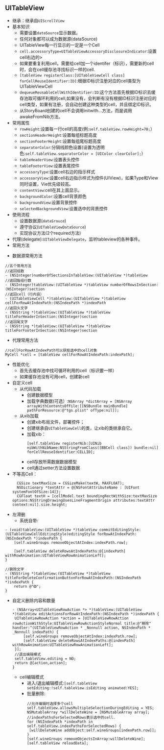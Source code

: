## UITableView

* 继承：继承自`UIScrollView`
* 基本知识
  * 需要设置`dataSource`显示数据。
  * 任何对象都可以成为数据源\(dataSource\)
  * UITableView每一行显示的一定是一个Cell
  * `cell.accessoryType=UITableViewAccessoryDisclosureIndicator`:设置cell右边的&gt;
  * 如果要重复利用cell，需要给cell加一个identifer（标识），需要新的cell时，会在cell缓存池寻找标识一样的cell.
  * `[tableView registerClass:[UITableViewCell class] forCellReuseIdentifier:ID]`:根据ID标识注册对应的cell类型为UITableViewCell
  * `dequeueReusableCellWithIdentifier:ID`:这个方法首先根据ID标识去缓存池取可循环利用的cell,如果没有，会判断有没有根据ID标识注册对应的cell类型，如果有注册，会自动创建这种类型的cell，并且绑定ID标识。
  * 从StoryBoard创建的cell不会调用initwith...方法，而是调用awakeFromNib方法。
* 常用属性
  * `rowHeight`:设置每一行cell的高度\(例:`self.tableView.rowHeight=70;`）
  * `sectionHeaderHeight`:设置每组标题高度
  * `sectionFooterHeight`:设置每组尾标题高度
  * `separatorColor`:分隔线颜色设置\(设置为透明色:`self.tableView.separatorColor = [UIColor clearColor];`）
  * `tableHeaderView`:设置表头控件
  * `tableFooterView`:设置表尾控件
  * `accessoryType`:设置cell右边的指示样式
  * `accessoryView`:设置cell右边指示样式为控件\(UIView\)，如果Type和View同时设置，Vie优先级较高。
  * `contentView`:cell在其上面显示。
  * `backgroundColor`:设置cell背景颜色
  * `backgroundView`:设置背景控件
  * `selectedBackgroundView`:设置选中的背景控件
* 使用流程
  * 设置数据源\(`dataSrouce`\)
  * 遵守协议\(`UITableViewDataSource`\)
  * 实现协议方法\(2个required方法\)
* 代理\(delegate\):`UITableViewDelegate`，监听tableview的各种事件。
* 常用方法
 - 数据源常用方法
```objc
//五个常用方法
//返回组数
- (NSInteger)numberOfSectionsInTableView:(UITableView *)tableView
//返回每组行数
- (NSInteger)tableView:(UITableView *)tableView numberOfRowsInSection:(NSInteger)section
//返回cell（行内容）
- (UITableViewCell *)tableView:(UITableView *)tableView cellForRowAtIndexPath:(NSIndexPath *)indexPath
//返回头文字
- (NSString *)tableView:(UITableView *)tableView titleForHeaderInSection:(NSInteger)section
//返回尾文字
- (NSString *)tableView:(UITableView *)tableView titleForFooterInSection:(NSInteger)section
```

 - 代理常用方法

  
 ```objc
 //cellForRowAtIndexPath可以获取选中的cell对象
 MyCell *cell = [tableView cellForRowAtIndexPath:indexPath];
 ```

* 性能优化
  * 首先去缓存池中找可循环利用的cell（标识要一样）
  * 如果缓存池没有可用cell，创建新cell
* 自定义cell
  * 从代码加载
    * 创建数据模型
    * 加载字典数据\(可选）:`NSArray *dictArray = [NSArray arrayWithContentsOfFile:[[NSBundle mainBundle] pathForResource:@"tgs.plist" ofType:nil]];`
  * 从xib加载
    * 创建xib布局文件，部署控件；
    * 创建继承自`UITableViewCell`的类，让xib的类继承自它。
    * 加载xib：
      ```objc
      [self.tableView registerNib:[UINib nibWithNibName:NSStringFromClass([BBCell class]) bundle:nil] forCellReuseIdentifier:CELLID];
      ```
    * cell存放所需数据数据模型
    * cell通过setter方法设置数据
* 不等高Cell：
  ```objc
    CGSize textMaxSize = CGSizeMake(textW, MAXFLOAT);
    NSDictionary *textAttr = @{NSFontAttributeName : [UIFont systemFontOfSize:14]};
    CGFloat textH = [cellModel.text boundingRectWithSize:textMaxSize options:NSStringDrawingUsesLineFragmentOrigin attributes:textAttr context:nil].size.height;
  ```
* 左滑删
  * 系统自带:

```objc
- (void)tableView:(UITableView *)tableView commitEditingStyle:(UITableViewCellEditingStyle)editingStyle forRowAtIndexPath:(NSIndexPath *)indexPath {
    [self.wineGroups removeObjectAtIndex:indexPath.row];

    [self.tableView deleteRowsAtIndexPaths:@[indexPath] withRowAnimation:UITableViewRowAnimationLeft];
}

//删除文字
- (NSString *)tableView:(UITableView *)tableView titleForDeleteConfirmationButtonForRowAtIndexPath:(NSIndexPath *)indexPath {
    return @"❎";
}
```

* 自定义删除内容和数量
  ```objc
  - (NSArray<UITableViewRowAction *> *)tableView:(UITableView *)tableView editActionsForRowAtIndexPath:(NSIndexPath *)indexPath {
   UITableViewRowAction *action = [UITableViewRowAction rowActionWithStyle:UITableViewRowActionStyleNormal title:@"移除" handler:^(UITableViewRowAction * _Nonnull action, NSIndexPath * _Nonnull indexPath) {
       [self.wineGroups removeObjectAtIndex:indexPath.row];
       [self.tableView deleteRowsAtIndexPaths:@[indexPath] withRowAnimation:UITableViewRowAnimationLeft];
   }];
   //退出编辑模式
   self.tableView.editing = NO;
   return @[action,action];
  }
  ```

  * cell编辑模式
    * 进入/退出编辑模式:`[self.tableView setEditing:!self.tableView.isEditing animated:YES];`
    * 批量删除:
      ```objc
      //允许编辑时选择多个cell
      self.tableView.allowsMultipleSelectionDuringEditing = YES;
      NSMutableArray *willDeleteWine = [NSMutableArray array];
      //indexPathsForSelectedRows表示选中的cell.
      for (NSIndexPath *indexPath in self.tableView.indexPathsForSelectedRows) {
       [willDeleteWine addObject:self.wineGroups[indexPath.row]];
      }
      [self.wineGroups removeObjectsInArray:willDeleteWine];
      [self.tableView reloadData];
      ```



